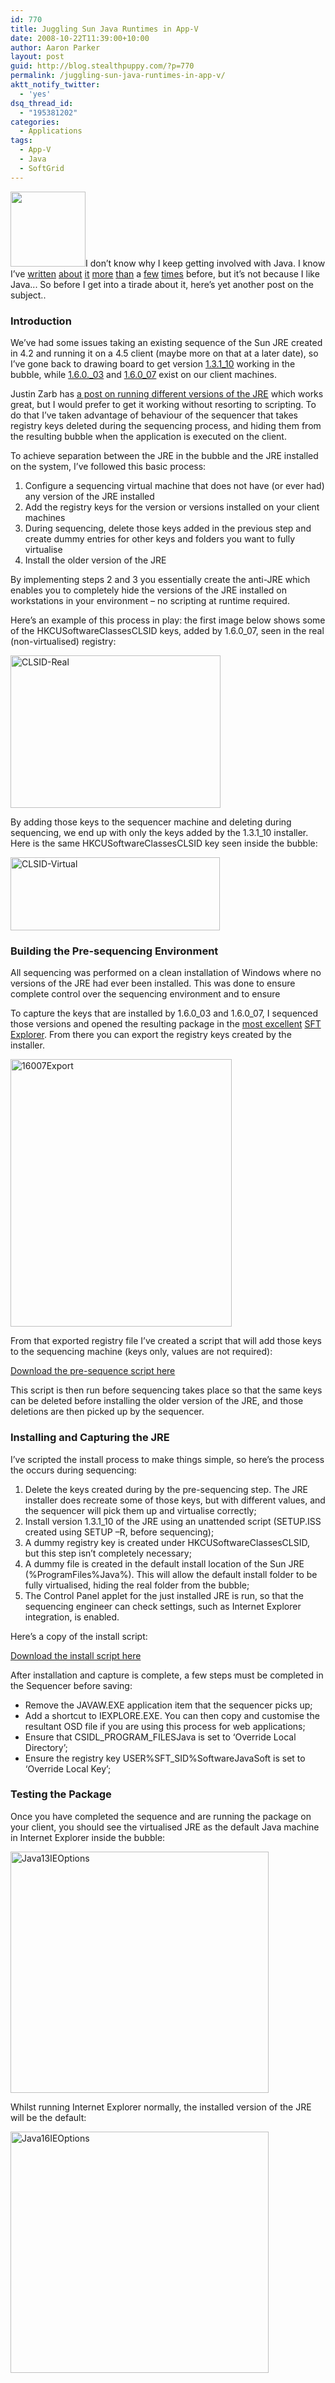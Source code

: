 ```yaml
---
id: 770
title: Juggling Sun Java Runtimes in App-V
date: 2008-10-22T11:39:00+10:00
author: Aaron Parker
layout: post
guid: http://blog.stealthpuppy.com/?p=770
permalink: /juggling-sun-java-runtimes-in-app-v/
aktt_notify_twitter:
  - 'yes'
dsq_thread_id:
  - "195381202"
categories:
  - Applications
tags:
  - App-V
  - Java
  - SoftGrid
---
```

[<img class="alignleft size-medium wp-image-775" style="border: 0px;" title="softgridcube-java" src="http://stealthpuppy.com/wp-content/uploads/2008/10/softgridcube-java.png" border="0" alt="" width="120" height="120" />](http://stealthpuppy.com/wp-content/uploads/2008/10/softgridcube-java.png)I don’t know why I keep getting involved with Java. I know I’ve [written](http://stealthpuppy.com/deployment/sun-jre-install-script-update) [about](http://stealthpuppy.com/deployment/new-java-runtime-coming-set-phasers-to-yawn) [it](http://stealthpuppy.com/deployment/running-the-latest-oracle-jinitiator) [more](http://stealthpuppy.com/deployment/sun-java-6-update-3-deployment-script) [than](http://stealthpuppy.com/terminal-server/juggling-java-vms) a [few](http://stealthpuppy.com/hall-of-shame/symantec-gateway-security-1600-and-sun-java) [times](http://stealthpuppy.com/terminal-server/presentation-server-and-the-sun-java-vm) before, but it’s not because I like Java... So before I get into a tirade about it, here’s yet another post on the subject..

### Introduction

We’ve had some issues taking an existing sequence of the Sun JRE created in 4.2 and running it on a 4.5 client (maybe more on that at a later date), so I’ve gone back to drawing board to get version [1.3.1_10](http://java.sun.com/products/archive/j2se/1.3.1_10/index.html) working in the bubble, while [1.6.0._03](http://java.sun.com/products/archive/j2se/6u3/index.html) and [1.6.0_07](http://javadl.sun.com/webapps/download/AutoDL?BundleId=23111) exist on our client machines.

Justin Zarb has [a post on running different versions of the JRE](http://blogs.technet.com/virtualworld/archive/2007/08/14/troubleshooting-softgrid-with-process-monitor.aspx) which works great, but I would prefer to get it working without resorting to scripting. To do that I’ve taken advantage of behaviour of the sequencer that takes registry keys deleted during the sequencing process, and hiding them from the resulting bubble when the application is executed on the client.

To achieve separation between the JRE in the bubble and the JRE installed on the system, I’ve followed this basic process:

  1. Configure a sequencing virtual machine that does not have (or ever had) any version of the JRE installed
  2. Add the registry keys for the version or versions installed on your client machines
  3. During sequencing, delete those keys added in the previous step and create dummy entries for other keys and folders you want to fully virtualise
  4. Install the older version of the JRE

By implementing steps 2 and 3 you essentially create the anti-JRE which enables you to completely hide the versions of the JRE installed on workstations in your environment – no scripting at runtime required.

Here’s an example of this process in play: the first image below shows some of the HKCUSoftwareClassesCLSID keys, added by 1.6.0_07, seen in the real (non-virtualised) registry:

<img style="border-top-width: 0px; display: inline; border-left-width: 0px; border-bottom-width: 0px; border-right-width: 0px" title="CLSID-Real" src="http://stealthpuppy.com/wp-content/uploads/2008/10/clsidreal.png" border="0" alt="CLSID-Real" width="336" height="244" /> 

By adding those keys to the sequencer machine and deleting during sequencing, we end up with only the keys added by the 1.3.1_10 installer. Here is the same HKCUSoftwareClassesCLSID key seen inside the bubble:

<img style="border-top-width: 0px; display: inline; border-left-width: 0px; border-bottom-width: 0px; border-right-width: 0px" title="CLSID-Virtual" src="http://stealthpuppy.com/wp-content/uploads/2008/10/clsidvirtual.png" border="0" alt="CLSID-Virtual" width="335" height="117" /> 

### Building the Pre-sequencing Environment

All sequencing was performed on a clean installation of Windows where no versions of the JRE had ever been installed. This was done to ensure complete control over the sequencing environment and to ensure

To capture the keys that are installed by 1.6.0\_03 and 1.6.0\_07, I sequenced those versions and opened the resulting package in the [most excellent](http://en.wikipedia.org/wiki/Bill_%26_Ted's_Excellent_Adventure) [SFT Explorer](http://www.virtualapp.net/sft-explorer.html). From there you can export the registry keys created by the installer.

<img style="border-top-width: 0px; display: inline; border-left-width: 0px; border-bottom-width: 0px; border-right-width: 0px" title="16007Export" src="http://stealthpuppy.com/wp-content/uploads/2008/10/16007export.png" border="0" alt="16007Export" width="354" height="428" /> 

From that exported registry file I’ve created a script that will add those keys to the sequencing machine (keys only, values are not required):

<p class="download">
  <a href="http://stealthpuppy.com/wp-content/uploads/2008/10/PRE-SEQUENCE.txt">Download the pre-sequence script here</a>
</p>

This script is then run before sequencing takes place so that the same keys can be deleted before installing the older version of the JRE, and those deletions are then picked up by the sequencer.

### Installing and Capturing the JRE

I’ve scripted the install process to make things simple, so here’s the process the occurs during sequencing:

  1. Delete the keys created during by the pre-sequencing step. The JRE installer does recreate some of those keys, but with different values, and the sequencer will pick them up and virtualise correctly;
  2. Install version 1.3.1_10 of the JRE using an unattended script (SETUP.ISS created using SETUP –R, before sequencing);
  3. A dummy registry key is created under HKCUSoftwareClassesCLSID, but this step isn’t completely necessary;
  4. A dummy file is created in the default install location of the Sun JRE (%ProgramFiles%Java%). This will allow the default install folder to be fully virtualised, hiding the real folder from the bubble;
  5. The Control Panel applet for the just installed JRE is run, so that the sequencing engineer can check settings, such as Internet Explorer integration, is enabled.

Here’s a copy of the install script:

<p class="download">
  <a href="http://stealthpuppy.com/wp-content/uploads/2008/10/INSTALL.txt">Download the install script here</a>
</p>

After installation and capture is complete, a few steps must be completed in the Sequencer before saving:

  * Remove the JAVAW.EXE application item that the sequencer picks up;
  * Add a shortcut to IEXPLORE.EXE. You can then copy and customise the resultant OSD file if you are using this process for web applications;
  * Ensure that CSIDL\_PROGRAM\_FILESJava is set to ‘Override Local Directory’;
  * Ensure the registry key USER%SFT_SID%SoftwareJavaSoft is set to ‘Override Local Key’;

### Testing the Package

Once you have completed the sequence and are running the package on your client, you should see the virtualised JRE as the default Java machine in Internet Explorer inside the bubble:

<img style="display: inline" title="Java13IEOptions" src="http://stealthpuppy.com/wp-content/uploads/2008/10/java13ieoptions.png" border="0" alt="Java13IEOptions" width="413" height="386" /> 

Whilst running Internet Explorer normally, the installed version of the JRE will be the default:

<img style="display: inline" title="Java16IEOptions" src="http://stealthpuppy.com/wp-content/uploads/2008/10/java16ieoptions.png" border="0" alt="Java16IEOptions" width="413" height="386" />